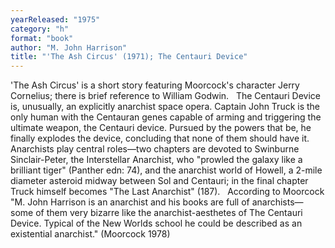 ```yaml
---
yearReleased: "1975"
category: "h"
format: "book"
author: "M. John Harrison"
title: "'The Ash Circus' (1971); The Centauri Device"
---
```

'The Ash Circus' is a short story featuring Moorcock's  character Jerry Cornelius; there is brief reference to William Godwin.
 
The Centauri Device is, unusually, an explicitly anarchist space opera. Captain John Truck is the only human with the Centauran genes capable of arming and triggering the ultimate weapon, the Centauri device. Pursued by the powers that be, he finally explodes the device, concluding that none of them should have it. Anarchists play central roles—two chapters are devoted to Swinburne Sinclair-Peter, the Interstellar Anarchist, who "prowled the galaxy like a brilliant tiger" (Panther edn: 74), and the anarchist world of Howell, a 2-mile diameter asteroid midway between Sol and Centauri; in the final chapter Truck himself becomes "The Last Anarchist" (187).
 
According to Moorcock "M. John Harrison is an  anarchist and his books are full of anarchists—some of them very bizarre like  the anarchist-aesthetes of The Centauri Device. Typical of the New  Worlds school he could be described as an existential anarchist." (Moorcock  1978)
 